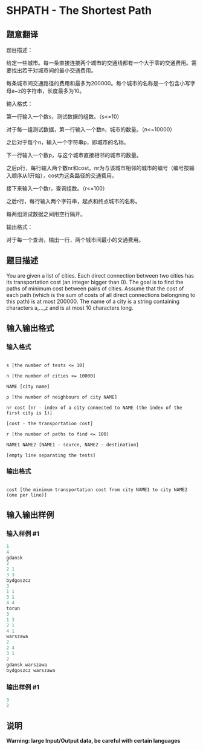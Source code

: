# SHPATH - The Shortest Path

## 题意翻译

题目描述：

给定一些城市。每一条直接连接两个城市的交通线都有一个大于零的交通费用。需要找出若干对城市间的最小交通费用。

每条城市间交通路径的费用和最多为200000。每个城市的名称是一个包含小写字母a~z的字符串，长度最多为10。

输入格式：

第一行输入一个数s，测试数据的组数。（s<=10）

对于每一组测试数据，第一行输入一个数n，城市的数量。（n<=10000）

之后对于每个n，输入一个字符串p，即城市的名称。

下一行输入一个数p，与这个城市直接相邻的城市的数量。

之后p行，每行输入两个数nr和cost。nr为与该城市相邻的城市的编号（编号按输入顺序从1开始），cost为这条路径的交通费用。

接下来输入一个数r，查询组数。（r<=100）

之后r行，每行输入两个字符串，起点和终点城市的名称。

每两组测试数据之间用空行隔开。

输出格式：

对于每一个查询，输出一行，两个城市间最小的交通费用。

## 题目描述

You are given a list of cities. Each direct connection between two cities has its transportation cost (an integer bigger than 0). The goal is to find the paths of minimum cost between pairs of cities. Assume that the cost of each path (which is the sum of costs of all direct connections belongning to this path) is at most 200000. The name of a city is a string containing characters a,...,z and is at most 10 characters long.

## 输入输出格式

### 输入格式

 ```

s [the number of tests <= 10]

n [the number of cities <= 10000]

NAME [city name]

p [the number of neighbours of city NAME]

nr cost [nr - index of a city connected to NAME (the index of the first city is 1)]

[cost - the transportation cost]

r [the number of paths to find <= 100]

NAME1 NAME2 [NAME1 - source, NAME2 - destination]

[empty line separating the tests]

```

### 输出格式

 ```

cost [the minimum transportation cost from city NAME1 to city NAME2 (one per line)]

```

## 输入输出样例

### 输入样例 #1

```cpp
1
4
gdansk
2
2 1
3 3
bydgoszcz
3
1 1
3 1
4 4
torun
3
1 3
2 1
4 1
warszawa
2
2 4
3 1
2
gdansk warszawa
bydgoszcz warszawa
```


### 输出样例 #1

```cpp
3
2
```


## 说明

**Warning: large Input/Output data, be careful with certain languages**

